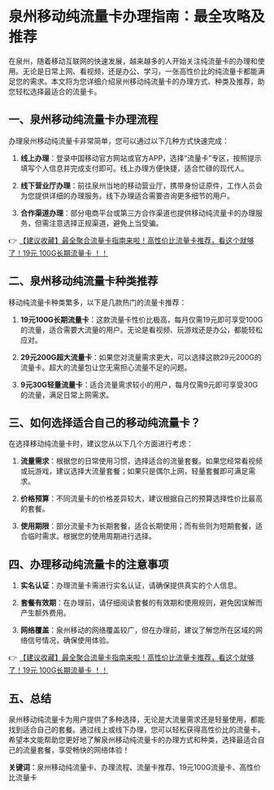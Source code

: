 # 泉州移动纯流量卡办理指南：最全攻略及推荐

在泉州，随着移动互联网的快速发展，越来越多的人开始关注纯流量卡的办理和使用。无论是日常上网、看视频，还是办公、学习，一张高性价比的纯流量卡都能满足您的需求。本文将为您详细介绍泉州移动纯流量卡的办理方式、种类及推荐，助您轻松选择最适合的流量卡。

## 一、泉州移动纯流量卡办理流程

办理泉州移动纯流量卡非常简单，您可以通过以下几种方式快速完成：

1. **线上办理**：登录中国移动官方网站或官方APP，选择“流量卡”专区，按照提示填写个人信息并完成支付即可。线上办理方便快捷，适合忙碌的现代人。
   
2. **线下营业厅办理**：前往泉州当地的移动营业厅，携带身份证原件，工作人员会为您提供详细的办理服务。线下办理适合需要咨询更多细节的用户。

3. **合作渠道办理**：部分电商平台或第三方合作渠道也提供移动纯流量卡的办理服务，但需注意选择正规渠道，避免上当受骗。

👉 [【建议收藏】最全聚合流量卡指南来啦！高性价比流量卡推荐，看这个就够了！19元 100G长期流量卡 ！！](https://bit.ly/Liuliangka)

## 二、泉州移动纯流量卡种类推荐

移动纯流量卡种类繁多，以下是几款热门的流量卡推荐：

1. **19元100G长期流量卡**：这款流量卡性价比极高，每月仅需19元即可享受100G的流量，适合需要大流量的用户。无论是看视频、玩游戏还是办公，都能轻松应对。

2. **29元200G超大流量卡**：如果您对流量需求更大，可以选择这款29元200G的流量卡。超大的流量包让您无需担心流量不足的问题。

3. **9元30G轻量流量卡**：适合流量需求较小的用户，每月仅需9元即可享受30G的流量，满足日常上网需求。

## 三、如何选择适合自己的移动纯流量卡？

在选择移动纯流量卡时，建议您从以下几个方面进行考虑：

1. **流量需求**：根据您的日常使用习惯，选择适合的流量套餐。如果您经常看视频或玩游戏，建议选择大流量套餐；如果只是偶尔上网，轻量套餐即可满足需求。

2. **价格预算**：不同流量卡的价格差异较大，建议根据自己的预算选择性价比最高的套餐。

3. **使用期限**：部分流量卡为长期套餐，适合长期使用；而有些则为短期套餐，适合临时需求。根据您的使用周期进行选择。

## 四、办理移动纯流量卡的注意事项

1. **实名认证**：办理流量卡需进行实名认证，请确保提供真实的个人信息。
   
2. **套餐有效期**：在办理前，请仔细阅读套餐的有效期和使用规则，避免因误解而产生额外费用。

3. **网络覆盖**：泉州移动的网络覆盖较广，但在办理前，建议了解您所在区域的网络信号情况，确保使用体验。

👉 [【建议收藏】最全聚合流量卡指南来啦！高性价比流量卡推荐，看这个就够了！19元 100G长期流量卡 ！！](https://bit.ly/Liuliangka)

## 五、总结

泉州移动纯流量卡为用户提供了多种选择，无论是大流量需求还是轻量使用，都能找到适合自己的套餐。通过线上或线下办理，您可以轻松获得高性价比的流量卡。希望本文能帮助您更好地了解泉州移动纯流量卡的办理方式和种类，选择最适合自己的流量套餐，享受畅快的网络体验！

**关键词**：泉州移动纯流量卡、办理流程、流量卡推荐、19元100G流量卡、高性价比流量卡
